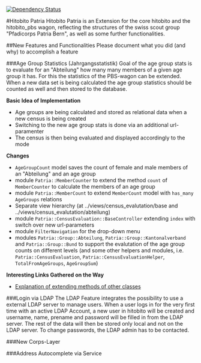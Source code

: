 [![Dependency Status](https://gemnasium.com/pfadipatria/hitobito_patria.svg)](https://gemnasium.com/pfadipatria/hitobito_patria)

#Hitobito Patria
Hitobito Patria is an Extension for the core hitobito and the hitobito_pbs wagon, reflecting the structures of the swiss scout group "Pfadicorps Patria Bern", as well as some further functionalities.

##New Features and Functionalities
Please document what you did (and why) to accomplish a feature

###Age Group Statistics (Jahrgangsstatistik)
Goal of the age group stats is to evaluate for an "Abteilung" how many many members of a given age group it has. For this the statistics of the PBS-wagon can be extended. When a new data set is being calculated the age group statistics should be counted as well and then stored to the database.

**Basic Idea of Implementation**

- Age groups are being calculated and stored as relational data when a new census is being created
- Switching to the new age group stats is done via an additional url-paramenter
- The census is then being evaluated and displayed accordingly to the mode

**Changes**

- `AgeGroupCount` model saves the count of female and male members of an "Abteilung" and an age group
- module `Patria::MemberCounter` to extend the method `count` of `MemberCounter` to calculate the members of an age group
- module `Patria::MemberCount` to extend `MemberCount` model with `has_many AgeGroups` relations
- Separate view hierarchy (at ../views/census_evalutation/base and ../views/census_evalutation/abteilung)
- module `Patria::CensusEvaluation::BaseController` extending `index` with switch over new url-parameters
- module `FilterNavigation` for the drop-down menu
- modules `Patria::Group::Abteilung`, `Patria::Group::Kantonalverband` and `Patria::Group::Bund` to support the evalutation of the age group counts on different levels (and some other helpers and modules, i.e. `Patria::CensusEvaluation`, `Patria::CensusEvaluationHelper`, `TotalFromAgeGroups`, `AgeGroupSum`)

**Interesting Links Gathered on the Way**

- [Explanation of extending methods of other classes](https://www.ruby-forum.com/topic/128131)

###Login via LDAP
The LDAP Feature integrates the possibility to use a external LDAP server to manage users. When a user logs in for the very first time with an active LDAP Account, a new user in hitobito will be created and username, name, prename and password will be filled in from the LDAP server. The rest of the data will then be stored only local and not on the LDAP server. To change passwords, the LDAP admin has to be contacted. 

###New Corps-Layer

###Address Autocomplete via Service 
